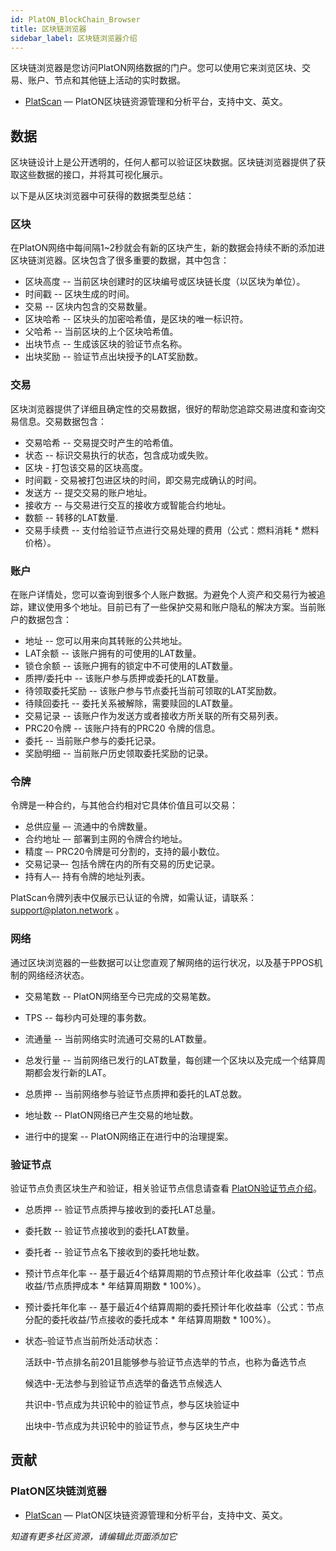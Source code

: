 ```yaml
---
id: PlatON_BlockChain_Browser
title: 区块链浏览器
sidebar_label: 区块链浏览器介绍
---
```



区块链浏览器是您访问PlatON网络数据的门户。您可以使用它来浏览区块、交易、账户、节点和其他链上活动的实时数据。

- [PlatScan](https://scan.platon.network) — PlatON区块链资源管理和分析平台，支持中文、英文。



## 数据

区块链设计上是公开透明的，任何人都可以验证区块数据。区块链浏览器提供了获取这些数据的接口，并将其可视化展示。

以下是从区块浏览器中可获得的数据类型总结：



### 区块

在PlatON网络中每间隔1~2秒就会有新的区块产生，新的数据会持续不断的添加进区块链浏览器。区块包含了很多重要的数据，其中包含：

- 区块高度 -- 当前区块创建时的区块编号或区块链长度（以区块为单位）。
- 时间戳 -- 区块生成的时间。
- 交易 -- 区块内包含的交易数量。
- 区块哈希 -- 区块头的加密哈希值，是区块的唯一标识符。
- 父哈希 -- 当前区块的上个区块哈希值。
- 出块节点 -- 生成该区块的验证节点名称。
- 出块奖励 -- 验证节点出块授予的LAT奖励数。



### 交易

区块浏览器提供了详细且确定性的交易数据，很好的帮助您追踪交易进度和查询交易信息。交易数据包含：

- 交易哈希 -- 交易提交时产生的哈希值。
- 状态 -- 标识交易执行的状态，包含成功或失败。
- 区块 - 打包该交易的区块高度。
- 时间戳 - 交易被打包进区块的时间，即交易完成确认的时间。
- 发送方 -- 提交交易的账户地址。
- 接收方 -- 与交易进行交互的接收方或智能合约地址。
- 数额 -- 转移的LAT数量.
- 交易手续费 -- 支付给验证节点进行交易处理的费用（公式：燃料消耗 * 燃料价格）。



### 账户

在账户详情处，您可以查询到很多个人账户数据。为避免个人资产和交易行为被追踪，建议使用多个地址。目前已有了一些保护交易和账户隐私的解决方案。当前账户的数据包含：

- 地址 -- 您可以用来向其转账的公共地址。
- LAT余额 -- 该账户拥有的可使用的LAT数量。
- 锁仓余额 -- 该账户拥有的锁定中不可使用的LAT数量。
- 质押/委托中 -- 该账户参与质押或委托的LAT数量。
- 待领取委托奖励 -- 该账户参与节点委托当前可领取的LAT奖励数。
- 待赎回委托 -- 委托关系被解除，需要赎回的LAT数量。
- 交易记录 -- 该账户作为发送方或者接收方所关联的所有交易列表。
- PRC20令牌 --  该账户持有的PRC20 令牌的信息。
- 委托 -- 当前账户参与的委托记录。
- 奖励明细 -- 当前账户历史领取委托奖励的记录。



### 令牌

令牌是一种合约，与其他合约相对它具体价值且可以交易：

- 总供应量 –- 流通中的令牌数量。
- 合约地址 –- 部署到主网的令牌合约地址。
- 精度 –-  PRC20令牌是可分割的，支持的最小数位。
- 交易记录–- 包括令牌在内的所有交易的历史记录。
- 持有人–- 持有令牌的地址列表。

PlatScan令牌列表中仅展示已认证的令牌，如需认证，请联系：support@platon.network 。



### 网络

通过区块浏览器的一些数据可以让您直观了解网络的运行状况，以及基于PPOS机制的网络经济状态。

- 交易笔数 -- PlatON网络至今已完成的交易笔数。

- TPS -- 每秒内可处理的事务数。

- 流通量 -- 当前网络实时流通可交易的LAT数量。

- 总发行量 -- 当前网络已发行的LAT数量，每创建一个区块以及完成一个结算周期都会发行新的LAT。

- 总质押 -- 当前网络参与验证节点质押和委托的LAT总数。

- 地址数 -- PlatON网络已产生交易的地址数。

- 进行中的提案 -- PlatON网络正在进行中的治理提案。

  

### 验证节点

验证节点负责区块生产和验证，相关验证节点信息请查看 [PlatON验证节点介绍](/docs/zh-CN/PlatON_Validation_Introduce)。

- 总质押 -- 验证节点质押与接收到的委托LAT总量。

- 委托数 -- 验证节点接收到的委托LAT数量。

- 委托者 -- 验证节点名下接收到的委托地址数。

- 预计节点年化率 -- 基于最近4个结算周期的节点预计年化收益率（公式：节点收益/节点质押成本 \* 年结算周期数 \* 100%）。

- 预计委托年化率 -- 基于最近4个结算周期的委托预计年化收益率（公式：节点分配的委托收益/节点接收的委托成本 \* 年结算周期数 \* 100%）。

- 状态–验证节点当前所处活动状态：

  活跃中-节点排名前201且能够参与验证节点选举的节点，也称为备选节点

  候选中-无法参与到验证节点选举的备选节点候选人

  共识中-节点成为共识轮中的验证节点，参与区块验证中

  出块中-节点成为共识轮中的验证节点，参与区块生产中



## 贡献



### **PlatON区块链浏览器**

- [PlatScan](https://scan.platon.network) — PlatON区块链资源管理和分析平台，支持中文、英文。

  

*知道有更多社区资源，请编辑此页面添加它*

